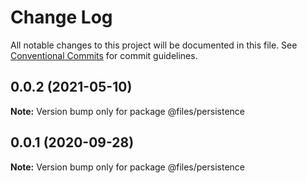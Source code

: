 # Change Log

All notable changes to this project will be documented in this file.
See [Conventional Commits](https://conventionalcommits.org) for commit guidelines.

## 0.0.2 (2021-05-10)

**Note:** Version bump only for package @files/persistence





## 0.0.1 (2020-09-28)

**Note:** Version bump only for package @files/persistence
